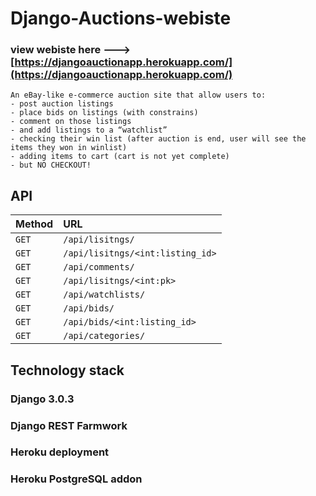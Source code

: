 # Django-Auctions-webiste

### view webiste here ---> [https://djangoauctionapp.herokuapp.com/](https://djangoauctionapp.herokuapp.com/)

```
An eBay-like e-commerce auction site that allow users to:
- post auction listings
- place bids on listings (with constrains)
- comment on those listings
- and add listings to a “watchlist”
- checking their win list (after auction is end, user will see the items they won in winlist)
- adding items to cart (cart is not yet complete)
- but NO CHECKOUT!
```
## API

| Method                  | URL
| ------------------------- |:------------------- |
| `GET` | `/api/lisitngs/` |
| `GET` | `/api/lisitngs/<int:listing_id>` |
| `GET` | `/api/comments/` |
| `GET` | `/api/lisitngs/<int:pk>` |
| `GET` | `/api/watchlists/` |
| `GET` | `/api/bids/` |
| `GET` | `/api/bids/<int:listing_id>` |
| `GET` | `/api/categories/` |


## Technology stack

### Django 3.0.3
### Django REST Farmwork
### Heroku deployment
### Heroku PostgreSQL addon


